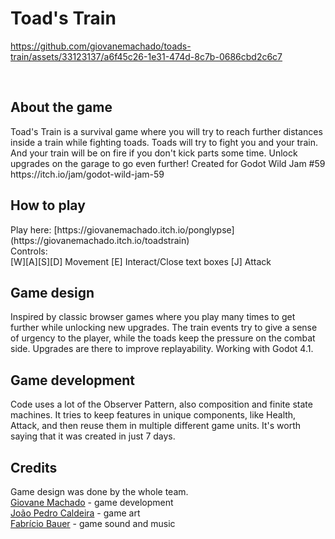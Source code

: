 # Toad's Train

https://github.com/giovanemachado/toads-train/assets/33123137/a6f45c26-1e31-474d-8c7b-0686cbd2c6c7

<br>
<h2 id="#about-the-game"> About the game</h2>
Toad's Train is a survival game where you will try to reach further distances inside a train while fighting toads.
Toads will try to fight you and your train. And your train will be on fire if you don't kick parts some time.
Unlock upgrades on the garage to go even further!
Created for Godot Wild Jam #59 https://itch.io/jam/godot-wild-jam-59
<br>
<h2 id="#how-to-play"> How to play</h2>
Play here: [https://giovanemachado.itch.io/ponglypse](https://giovanemachado.itch.io/toadstrain)<br>
Controls:<br>
[W][A][S][D] Movement
[E] Interact/Close text boxes
[J] Attack
<br>
<h2 id="#game-design"> Game design</h2>
Inspired by classic browser games where you play many times to get further while unlocking new upgrades. The train events try to give a sense of urgency to the player, while the toads keep the pressure on the combat side. Upgrades are there to improve replayability. Working with Godot 4.1.
<br>
<h2 id="#game-development"> Game development</h2>
Code uses a lot of the Observer Pattern, also composition and finite state machines. It tries to keep features in unique components, like Health, Attack, and then reuse them in multiple different game units. It's worth saying that it was created in just 7 days. 
<br>
<h2 id="#credits"> Credits</h2>
Game design was done by the whole team. </br>
<a href="https://github.com/giovanemachado"> Giovane Machado</a> - game development<br>
<a href="https://github.com/joaopcaldeira"> João Pedro Caldeira</a> - game art<br>
<a href="https://github.com/fabriciobauer"> Fabrício Bauer</a> - game sound and music<br>
 
